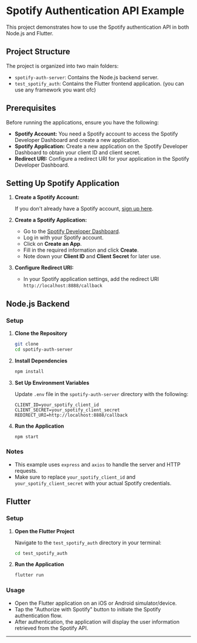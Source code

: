 # Spotify Authentication API Example

This project demonstrates how to use the Spotify authentication API in both Node.js and Flutter.

## Project Structure

The project is organized into two main folders:

- `spotify-auth-server`: Contains the Node.js backend server.
- `test_spotify_auth`: Contains the Flutter frontend application. (you can use any framework you want ofc)

## Prerequisites

Before running the applications, ensure you have the following:

- **Spotify Account:** You need a Spotify account to access the Spotify Developer Dashboard and create a new application.
- **Spotify Application:** Create a new application on the Spotify Developer Dashboard to obtain your client ID and client secret.
- **Redirect URI:** Configure a redirect URI for your application in the Spotify Developer Dashboard.

## Setting Up Spotify Application

1. **Create a Spotify Account:**

   If you don't already have a Spotify account, [sign up here](https://www.spotify.com/signup/).

2. **Create a Spotify Application:**

   - Go to the [Spotify Developer Dashboard](https://developer.spotify.com/dashboard/applications).
   - Log in with your Spotify account.
   - Click on **Create an App**.
   - Fill in the required information and click **Create**.
   - Note down your **Client ID** and **Client Secret** for later use.

3. **Configure Redirect URI:**

   - In your Spotify application settings, add the redirect URI
`http://localhost:8888/callback`

## Node.js Backend

### Setup

1. **Clone the Repository**

   ```bash
   git clone
   cd spotify-auth-server
   ```

2. **Install Dependencies**

   ```bash
   npm install
   ```

3. **Set Up Environment Variables**

   Update `.env` file in the `spotify-auth-server` directory with the following:

   ```dotenv
   CLIENT_ID=your_spotify_client_id
   CLIENT_SECRET=your_spotify_client_secret
   REDIRECT_URI=http://localhost:8888/callback
   ```

4. **Run the Application**

   ```bash
   npm start
   ```

### Notes

- This example uses `express` and `axios` to handle the server and HTTP requests.
- Make sure to replace `your_spotify_client_id` and `your_spotify_client_secret` with your actual Spotify credentials.

## Flutter

### Setup

1. **Open the Flutter Project**

   Navigate to the `test_spotify_auth` directory in your terminal:

   ```bash
   cd test_spotify_auth
   ```

2. **Run the Application**

   ```bash
   flutter run
   ```

### Usage

- Open the Flutter application on an iOS or Android simulator/device.
- Tap the "Authorize with Spotify" button to initiate the Spotify authentication flow.
- After authentication, the application will display the user information retrieved from the Spotify API.

---